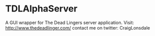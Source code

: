 TDLAlphaServer
==============

A GUI wrapper for The Dead Lingers server application. Visit: http://www.thedeadlinger.com/ contact me on twitter: CraigLonsdale